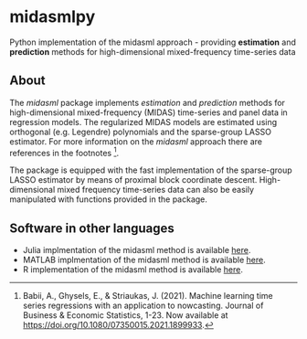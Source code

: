 # midasmlpy
Python implementation of the midasml approach - providing **estimation** and **prediction** methods for high-dimensional mixed-frequency time-series data

## About

The *midasml* package implements *estimation* and *prediction* methods for high-dimensional mixed-frequency (MIDAS) time-series and panel data in regression models. 
The regularized MIDAS models are estimated using orthogonal (e.g. Legendre) polynomials and the sparse-group LASSO estimator. 
For more information on the *midasml* approach there are references in the footnotes [^1]. 

The package is equipped with the fast implementation of the sparse-group LASSO estimator by means of proximal block coordinate descent. 
High-dimensional mixed frequency time-series data can also be easily manipulated with functions provided in the package.

## Software in other languages

- Julia implmentation of the midasml method is available [here](https://github.com/ababii/Pythia.jl).
- MATLAB implmentation of the midasml method is available [here](https://github.com/jstriaukas/midasml_mat).
- R implementation of the midasml method is available [here](https://github.com/jstriaukas/midasml).

[^1]: Babii, A., Ghysels, E., & Striaukas, J. (2021). Machine learning time series regressions with an application to nowcasting. 
Journal of Business & Economic Statistics, 1-23.
Now available at https://doi.org/10.1080/07350015.2021.1899933.
